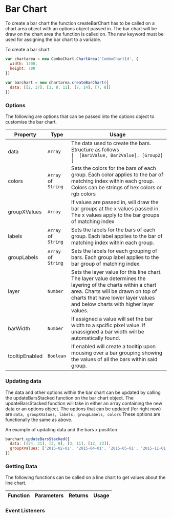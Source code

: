 # Bar Chart
To create a bar chart the function createBarChart has to be called on a chart area object with an options object passed in.
The bar chart will be draw on the chart area the function is called on.
The new keyword must be used for assigning the bar chart to a variable. 

To create a bar chart 
```javascript
var chartarea = new ComboChart.ChartArea('ComboChartId', {
  width: 1200,
  height: 700
})
    
var barchart = new chartarea.createBarChart({
  data: [[2, 37], [3, 8, 11], [7, 14], [7, 8]]
})
```

### Options
The following are options that can be passed into the options object to customise the bar chart.

Property | Type | Usage
--- | --- | ---
data | `Array` | The data used to create the bars. Structure as follows <br>`[  [Bar1Value, Bar2Value], [Group2] ] `
colors | `Array` of<br>`String` | Sets the colors for the bars of each group. Each color applies to the bar of matching index within each group. Colors can be strings of hex colors or rgb colors
groupXValues | `Array` | If values are passed in, will draw the bar groups at the x values passed in. The x values apply to the bar groups of matching index 
labels | `Array` of<br>`String` | Sets the labels for the bars of each group. Each label applies to the bar of matching index within each group.
groupLabels | `Array` of<br>`String` | Sets the labels for each grouping of bars. Each group label applies to the bar group of matching index.
layer | `Number` | Sets the layer value for this line chart. The layer value determines the layering of the charts within a chart area. Charts will be drawn on top of charts that have lower layer values and below charts with higher layer values.
barWidth | `Number` | If assigned a value will set the bar width to a spcific pixel value. If unassigned a bar width will be automatically found. 
tooltipEnabled | `Boolean` | If enabled will create a tooltip upon mousing over a bar grouping showing the values of all the bars within said group.

### Updating data 
The data and other options within the bar chart can be updated by calling the updateBarsStacked function on the bar chart object.
The updateBarsStacked function will take in either an array containing the new data or an options object.
The options that can be updated (for right now) are `data, groupXValues, labels, groupLabels, colors`
These options are functionally the same as above.

An example of updating data and the bars x posititon

```javascript
barchart.updateBarsStacked({
  data: [[24, 31], [3, 8], [3, 11], [12, 23]],
  groupXValues: ['2015-02-01', '2015-04-01', '2015-05-01', '2015-11-01'],
})
```

### Getting Data
The following functions can be called on a line chart to get values about the line chart.

Function | Parameters | Returns | Usage
--- | --- | --- | ---

### Event Listeners 
